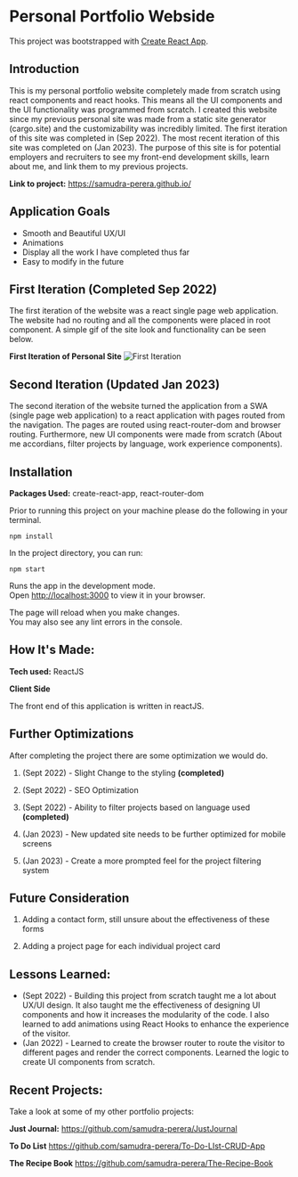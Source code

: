 # Personal Portfolio Webside

This project was bootstrapped with [Create React App](https://github.com/facebook/create-react-app).

## Introduction 

This is my personal portfolio website completely made from scratch using react components and react hooks. This means all the UI components and the UI functionality was programmed from scratch. I created this website since my previous personal site was made from a static site generator (cargo.site) and the customizability was incredibly limited. The first iteration of this site was completed in (Sep 2022). The most recent iteration of this site was completed on (Jan 2023). The purpose of this site is for potential employers and recruiters to see my front-end development skills, learn about me, and link them to my previous projects.

**Link to project:** https://samudra-perera.github.io/

## Application Goals

- Smooth and Beautiful UX/UI
- Animations
- Display all the work I have completed thus far
- Easy to modify in the future

## First Iteration (Completed Sep 2022)

The first iteration of the website was a react single page web application. The website had no routing and all the components were placed in root component. A simple gif of the site look and functionality can be seen below.

**First Iteration of Personal Site**
![First Iteration](https://media.giphy.com/media/AL91lWxyXxtQoMvOM7/giphy.gif)

## Second Iteration (Updated Jan 2023)

The second iteration of the website turned the application from a SWA (single page web application) to a react application with pages routed from the navigation. The pages are routed using react-router-dom and browser routing. Furthermore, new UI components were made from scratch (About me accordians, filter projects by language, work experience components). 

## Installation

**Packages Used:** create-react-app, react-router-dom

Prior to running this project on your machine please do the following in your terminal. 
```
npm install 
```
In the project directory, you can run:

```
npm start
```

Runs the app in the development mode.\
Open [http://localhost:3000](http://localhost:3000) to view it in your browser.

The page will reload when you make changes.\
You may also see any lint errors in the console.
 
## How It's Made:

**Tech used:** ReactJS

**Client Side**

The front end of this application is written in reactJS.

## Further Optimizations

After completing the project there are some optimization we would do. 

1. (Sept 2022) - Slight Change to the styling **(completed)**

2. (Sept 2022) - SEO Optimization

3. (Sept 2022) - Ability to filter projects based on language used **(completed)**

4. (Jan 2023) - New updated site needs to be further optimized for mobile screens

5. (Jan 2023) - Create a more prompted feel for the project filtering system

## Future Consideration

1. Adding a contact form, still unsure about the effectiveness of these forms 

2. Adding a project page for each individual project card

## Lessons Learned:
- (Sept 2022) - Building this project from scratch taught me a lot about UX/UI design. It also taught me the effectiveness of designing UI components and how it increases the modularity of the code. I also learned to add animations using React Hooks to enhance the experience of the visitor.  
- (Jan 2022) - Learned to create the browser router to route the visitor to different pages and render the correct components. Learned the logic to create UI components from scratch. 

## Recent Projects:
Take a look at some of my other portfolio projects:

**Just Journal:** https://github.com/samudra-perera/JustJournal

**To Do List** https://github.com/samudra-perera/To-Do-LIst-CRUD-App

**The Recipe Book** https://github.com/samudra-perera/The-Recipe-Book


